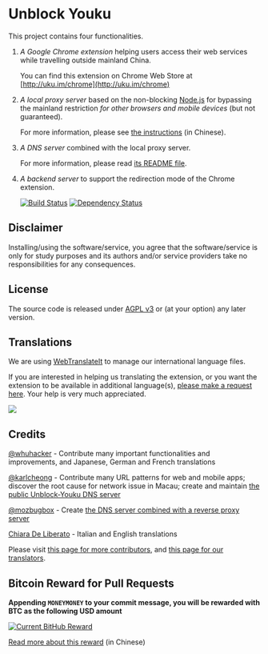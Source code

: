 # Unblock Youku

This project contains four functionalities.

1. _A Google Chrome extension_ helping users access their web services while travelling outside mainland China.
 
   You can find this extension on Chrome Web Store at [http://uku.im/chrome](http://uku.im/chrome)

2. _A local proxy server_ based on the non-blocking [Node.js](http://nodejs.org) for bypassing the mainland restriction _for other browsers and mobile devices_ (but not guaranteed).

   For more information, please see [the instructions](http://uku.im/proxy) (in Chinese).

3. _A DNS server_ combined with the local proxy server.

   For more information, please read [its README file](https://github.com/zhuzhuor/Unblock-Youku/tree/master/dns-reverse-proxy).

4. _A backend server_ to support the redirection mode of the Chrome extension.

   [![Build Status](https://secure.travis-ci.org/zhuzhuor/Unblock-Youku.png?branch=master)](https://travis-ci.org/zhuzhuor/Unblock-Youku) [![Dependency Status](https://gemnasium.com/zhuzhuor/Unblock-Youku.png)](https://gemnasium.com/zhuzhuor/Unblock-Youku)

## Disclaimer

Installing/using the software/service, you agree that the software/service is only for study purposes and its authors and/or service providers take no responsibilities for any consequences.

## License

The source code is released under [AGPL v3](http://www.gnu.org/licenses/agpl-3.0.html) or (at your option) any later version.

## Translations

We are using [WebTranslateIt](https://webtranslateit.com/en/projects/4902-Unblock-Youku) to manage our international language files.

If you are interested in helping us translating the extension, or you want the extension to be available in additional language(s), [please make a request here](https://webtranslateit.com/en/projects/4902-Unblock-Youku/invitation_request). Your help is very much appreciated.

[![](https://webtranslateit.com/api/projects/5c5f1fc9841ce33c4e5ec608b59aeecc3bff1511/charts.png)](https://webtranslateit.com/en/projects/4902-Unblock-Youku)

## Credits

[@whuhacker](https://github.com/whuhacker) - Contribute many important functionalities and improvements, and Japanese, German and French translations

[@karlcheong](https://github.com/karlcheong) - Contribute many URL patterns for web and mobile apps; discover the root cause for network issue in Macau; create and maintain [the public Unblock-Youku DNS server](http://uku.im/dns)

[@mozbugbox](https://github.com/mozbugbox) - Create [the DNS server combined with a reverse proxy server](https://github.com/zhuzhuor/Unblock-Youku/tree/master/dns-reverse-proxy)

[Chiara De Liberato](http://www.chiaradeliberato.it/) - Italian and English translations

Please visit [this page for more contributors](http://uku.im/contributors), and [this page for our translators](http://uku.im/translators).

## Bitcoin Reward for Pull Requests

**Appending `MONEYMONEY` to your commit message, you will be rewarded with BTC as the following USD amount**

[![Current BitHub Reward](https://ubuku-bitbot.herokuapp.com/v1/status/payment/commit)](https://github.com/zhuzhuor/Unblock-Youku/issues/238)

[Read more about this reward](https://github.com/zhuzhuor/Unblock-Youku/issues/238) (in Chinese)

